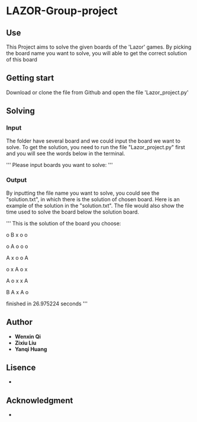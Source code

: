 # LAZOR-Group-project

## Use

This Project aims to solve the given boards of the 'Lazor' games. By picking the board name you
want to solve, you will able to get the correct solution of this board 

## Getting start

Download or clone the file from Github and open the file 'Lazor_project.py'


## Solving

### Input
The folder have several board and we could input the board we want to solve. To get the solution,
you need to run the file "Lazor_project.py" first and you will see the words below in the terminal.

'''
Please input boards you want to solve:
'''

### Output

By inputting the file name you want to solve, you could see the "solution.txt", in which there is
the solution of chosen board. Here is an example of the solution in the "solution.txt". The file would also show the time used to solve the board below the solution board.

'''
This is the solution of the board you choose:

o B x o o 

o A o o o 

A x o o A 

o x A o x 

A o x x A 

B A x A o 

finished in 26.975224 seconds
'''

## Author

* **Wenxin Qi**
* **Zixiu Liu**
* **Yanqi Huang**

## Lisence

*

## Acknowledgment

*

